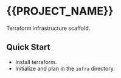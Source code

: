 # {{PROJECT_NAME}}

Terraform infrastructure scaffold.

## Quick Start

- Install terraform.
- Initialize and plan in the `infra` directory.
